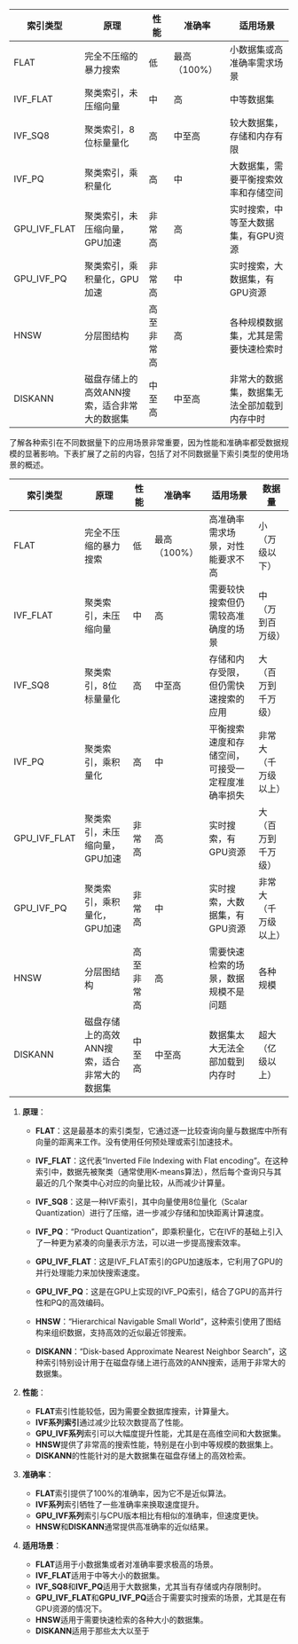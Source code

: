 
|索引类型|原理|性能|准确率|适用场景|
|---|---|---|---|---|
|FLAT|完全不压缩的暴力搜索|低|最高（100%）|小数据集或高准确率需求场景|
|IVF_FLAT|聚类索引，未压缩向量|中|高|中等数据集|
|IVF_SQ8|聚类索引，8位标量量化|高|中至高|较大数据集，存储和内存有限|
|IVF_PQ|聚类索引，乘积量化|高|中|大数据集，需要平衡搜索效率和存储空间|
|GPU_IVF_FLAT|聚类索引，未压缩向量，GPU加速|非常高|高|实时搜索，中等至大数据集，有GPU资源|
|GPU_IVF_PQ|聚类索引，乘积量化，GPU加速|非常高|中|实时搜索，大数据集，有GPU资源|
|HNSW|分层图结构|高至非常高|高|各种规模数据集，尤其是需要快速检索时|
|DISKANN|磁盘存储上的高效ANN搜索，适合非常大的数据集|中至高|中至高|非常大的数据集，数据集无法全部加载到内存中时|


  
了解各种索引在不同数据量下的应用场景非常重要，因为性能和准确率都受数据规模的显著影响。下表扩展了之前的内容，包括了对不同数据量下索引类型的使用场景的概述。

|索引类型|原理|性能|准确率|适用场景|数据量|
|---|---|---|---|---|---|
|FLAT|完全不压缩的暴力搜索|低|最高（100%）|高准确率需求场景，对性能要求不高|小（万级以下）|
|IVF_FLAT|聚类索引，未压缩向量|中|高|需要较快搜索但仍需较高准确度的场景|中（万到百万级）|
|IVF_SQ8|聚类索引，8位标量量化|高|中至高|存储和内存受限，但仍需快速搜索的应用|大（百万到千万级）|
|IVF_PQ|聚类索引，乘积量化|高|中|平衡搜索速度和存储空间，可接受一定程度准确率损失|非常大（千万级以上）|
|GPU_IVF_FLAT|聚类索引，未压缩向量，GPU加速|非常高|高|实时搜索，有GPU资源|大（百万到千万级）|
|GPU_IVF_PQ|聚类索引，乘积量化，GPU加速|非常高|中|实时搜索，大数据集，有GPU资源|非常大（千万级以上）|
|HNSW|分层图结构|高至非常高|高|需要快速检索的场景，数据规模不是问题|各种规模|
|DISKANN|磁盘存储上的高效ANN搜索，适合非常大的数据集|中至高|中至高|数据集太大无法全部加载到内存时|超大（亿级以上）|
1. **原理**：
    
    - **FLAT**：这是最基本的索引类型，它通过逐一比较查询向量与数据库中所有向量的距离来工作。没有使用任何预处理或索引加速技术。
        
    - **IVF_FLAT**：这代表“Inverted File Indexing with Flat encoding”。在这种索引中，数据先被聚类（通常使用K-means算法），然后每个查询只与其最近的几个聚类中心对应的向量比较，从而减少计算量。
        
    - **IVF_SQ8**：这是一种IVF索引，其中向量使用8位量化（Scalar Quantization）进行了压缩，进一步减少存储和加快距离计算速度。
        
    - **IVF_PQ**：“Product Quantization”，即乘积量化，它在IVF的基础上引入了一种更为紧凑的向量表示方法，可以进一步提高搜索效率。
        
    - **GPU_IVF_FLAT**：这是IVF_FLAT索引的GPU加速版本，它利用了GPU的并行处理能力来加快搜索速度。
        
    - **GPU_IVF_PQ**：这是在GPU上实现的IVF_PQ索引，结合了GPU的高并行性和PQ的高效编码。
        
    - **HNSW**：“Hierarchical Navigable Small World”，这种索引使用了图结构来组织数据，支持高效的近似最近邻搜索。
        
    - **DISKANN**：“Disk-based Approximate Nearest Neighbor Search”，这种索引特别设计用于在磁盘存储上进行高效的ANN搜索，适用于非常大的数据集。
        
2. **性能**：
    
    - **FLAT**索引性能较低，因为需要全数据库搜索，计算量大。
    - **IVF系列索引**通过减少比较次数提高了性能。
    - **GPU_IVF系列**索引可以大幅度提升性能，尤其是在高维空间和大数据集。
    - **HNSW**提供了非常高的搜索性能，特别是在小到中等规模的数据集上。
    - **DISKANN**的性能针对的是大数据集在磁盘存储上的高效检索。
3. **准确率**：
    
    - **FLAT**索引提供了100%的准确率，因为它不是近似算法。
    - **IVF系列**索引牺牲了一些准确率来换取速度提升。
    - **GPU_IVF系列**索引与CPU版本相比有相似的准确率，但速度更快。
    - **HNSW**和**DISKANN**通常提供高准确率的近似结果。
4. **适用场景**：
    
    - **FLAT**适用于小数据集或者对准确率要求极高的场景。
    - **IVF_FLAT**适用于中等大小的数据集。
    - **IVF_SQ8**和**IVF_PQ**适用于大数据集，尤其当有存储或内存限制时。
    - **GPU_IVF_FLAT**和**GPU_IVF_PQ**适合于需要实时搜索的场景，尤其是在有GPU资源的情况下。
    - **HNSW**适用于需要快速检索的各种大小的数据集。
    - **DISKANN**适用于那些太大以至于